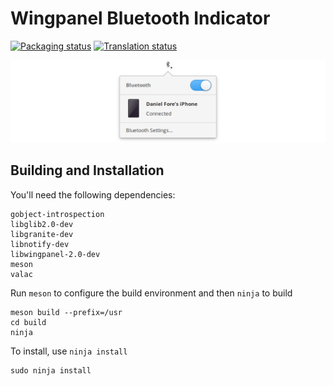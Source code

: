 # Wingpanel Bluetooth Indicator
[![Packaging status](https://repology.org/badge/tiny-repos/wingpanel-indicator-bluetooth.svg)](https://repology.org/metapackage/wingpanel-indicator-bluetooth)
[![Translation status](https://l10n.elementary.io/widgets/wingpanel/-/wingpanel-indicator-bluetooth/svg-badge.svg)](https://l10n.elementary.io/engage/wingpanel/?utm_source=widget)

![Screenshot](data/screenshot.png?raw=true)

## Building and Installation

You'll need the following dependencies:

    gobject-introspection
    libglib2.0-dev
    libgranite-dev
    libnotify-dev
    libwingpanel-2.0-dev
    meson
    valac

Run `meson` to configure the build environment and then `ninja` to build

    meson build --prefix=/usr
    cd build
    ninja

To install, use `ninja install`

    sudo ninja install
